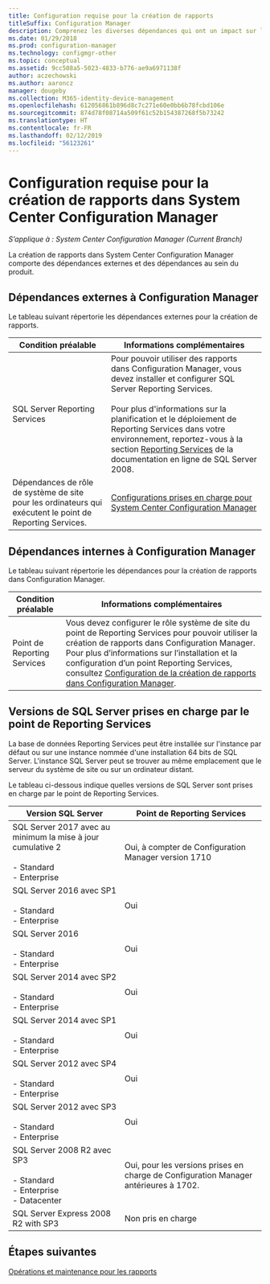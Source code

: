 ```yaml
---
title: Configuration requise pour la création de rapports
titleSuffix: Configuration Manager
description: Comprenez les diverses dépendances qui ont un impact sur l’utilisation des rapports dans System Center Configuration Manager.
ms.date: 01/29/2018
ms.prod: configuration-manager
ms.technology: configmgr-other
ms.topic: conceptual
ms.assetid: 9cc508a5-5023-4833-b776-ae9a6971138f
author: aczechowski
ms.author: aaroncz
manager: dougeby
ms.collection: M365-identity-device-management
ms.openlocfilehash: 612056861b896d8c7c271e60e0bb6b78fcbd106e
ms.sourcegitcommit: 874d78f08714a509f61c52b154387268f5b73242
ms.translationtype: HT
ms.contentlocale: fr-FR
ms.lasthandoff: 02/12/2019
ms.locfileid: "56123261"
---
```

# <a name="prerequisites-for-reporting-in-system-center-configuration-manager"></a>Configuration requise pour la création de rapports dans System Center Configuration Manager

*S’applique à : System Center Configuration Manager (Current Branch)*

La création de rapports dans System Center Configuration Manager comporte des dépendances externes et des dépendances au sein du produit.  

## <a name="dependencies-external-to-configuration-manager"></a>Dépendances externes à Configuration Manager  
 Le tableau suivant répertorie les dépendances externes pour la création de rapports.  

|Condition préalable|Informations complémentaires|  
|------------------|----------------------|  
|SQL Server Reporting Services|Pour pouvoir utiliser des rapports dans Configuration Manager, vous devez installer et configurer SQL Server Reporting Services.<br /><br /> Pour plus d'informations sur la planification et le déploiement de Reporting Services dans votre environnement, reportez-vous à la section [Reporting Services](http://go.microsoft.com/fwlink/p/?LinkId=212032) de la documentation en ligne de SQL Server 2008.|  
|Dépendances de rôle de système de site pour les ordinateurs qui exécutent le point de Reporting Services.|[Configurations prises en charge pour System Center Configuration Manager](../../../core/plan-design/configs/supported-configurations.md)|  

## <a name="dependencies-internal-to-configuration-manager"></a>Dépendances internes à Configuration Manager  
 Le tableau suivant répertorie les dépendances pour la création de rapports dans Configuration Manager.  

|Condition préalable|Informations complémentaires|  
|------------------|----------------------|  
|Point de Reporting Services|Vous devez configurer le rôle système de site du point de Reporting Services pour pouvoir utiliser la création de rapports dans Configuration Manager. Pour plus d’informations sur l’installation et la configuration d’un point Reporting Services, consultez [Configuration de la création de rapports dans Configuration Manager](../../../core/servers/manage/configuring-reporting.md).|  

## <a name="supported-sql-server-versions-for-the-reporting-services-point"></a>Versions de SQL Server prises en charge par le point de Reporting Services  
 La base de données Reporting Services peut être installée sur l'instance par défaut ou sur une instance nommée d'une installation 64 bits de SQL Server. L'instance SQL Server peut se trouver au même emplacement que le serveur du système de site ou sur un ordinateur distant.  

 Le tableau ci-dessous indique quelles versions de SQL Server sont prises en charge par le point de Reporting Services.  

|Version SQL Server|Point de Reporting Services|  
|------------------------|------------------------------|
|SQL Server 2017 avec au minimum la mise à jour cumulative 2<br /><br /> -   Standard<br />-   Enterprise|Oui, à compter de Configuration Manager version 1710|  
|SQL Server 2016 avec SP1<br /><br /> -   Standard<br />-   Enterprise|Oui| 
|SQL Server 2016<br /><br /> -   Standard<br />-   Enterprise|Oui|
|SQL Server 2014 avec SP2<br /><br /> -   Standard<br />-   Enterprise|Oui|
|SQL Server 2014 avec SP1<br /><br /> -   Standard<br />-   Enterprise|Oui|
|SQL Server 2012 avec SP4 <br /><br /> -   Standard<br />-   Enterprise|Oui|  
|SQL Server 2012 avec SP3 <br /><br /> -   Standard<br />-   Enterprise|Oui|  
|SQL Server 2008 R2 avec SP3<br /><br /> -   Standard<br />-   Enterprise<br />-   Datacenter|Oui, pour les versions prises en charge de Configuration Manager antérieures à 1702.|  
|SQL Server Express 2008 R2 with SP3|Non pris en charge| 




## <a name="next-steps"></a>Étapes suivantes
[Opérations et maintenance pour les rapports](operations-and-maintenance-for-reporting.md)
